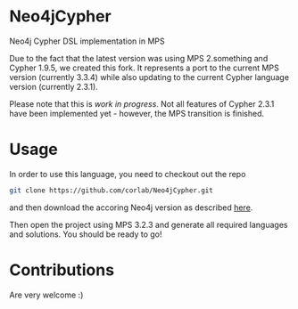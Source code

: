 Neo4jCypher
===========

Neo4j Cypher DSL implementation in MPS

Due to the fact that the latest version was using MPS 2.something and Cypher 1.9.5, we created this fork. It represents a port to the current MPS version (currently 3.3.4) while also updating to the current Cypher language version (currently 2.3.1). 

Please note that this is *work in progress*. Not all features of Cypher 2.3.1 have been implemented yet - however, the MPS transition is finished.

Usage
=====

In order to use this language, you need to checkout out the repo

```bash
git clone https://github.com/corlab/Neo4jCypher.git
```

and then download the accoring Neo4j version as described [here](https://github.com/corlab/Neo4jCypher/tree/master/solutions/neo4j.cypher.runtime/libs/neo4j-community-2.3.1-libs).

Then open the project using MPS 3.2.3 and generate all required languages and solutions. You should be ready to go!

Contributions
=============

Are very welcome :)
